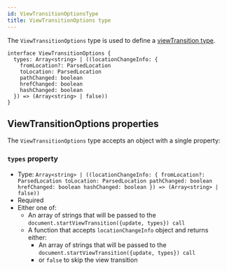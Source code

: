 ```yaml
---
id: ViewTransitionOptionsType
title: ViewTransitionOptions type
---
```


The `ViewTransitionOptions` type is used to define a
[viewTransition type](https://developer.chrome.com/docs/web-platform/view-transitions/same-document#view-transition-types).

```tsx
interface ViewTransitionOptions {
  types: Array<string> | ((locationChangeInfo: {
    fromLocation?: ParsedLocation
    toLocation: ParsedLocation
    pathChanged: boolean
    hrefChanged: boolean
    hashChanged: boolean
  }) => (Array<string> | false))
}
```

## ViewTransitionOptions properties

The `ViewTransitionOptions` type accepts an object with a single property:

### `types` property

- Type: `Array<string> | ((locationChangeInfo: {
    fromLocation?: ParsedLocation
    toLocation: ParsedLocation
    pathChanged: boolean
    hrefChanged: boolean
    hashChanged: boolean
  }) => (Array<string> | false))`
- Required
- Either one of:
  - An array of strings that will be passed to the `document.startViewTransition({update, types}) call`
  - A function that accepts `locationChangeInfo` object and returns either:
    - An array of strings that will be passed to the `document.startViewTransition({update, types}) call`
    - or `false` to skip the view transition
